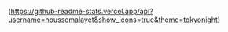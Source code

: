 
![]()(https://github-readme-stats.vercel.app/api?username=houssemalayet&show_icons=true&theme=tokyonight)

